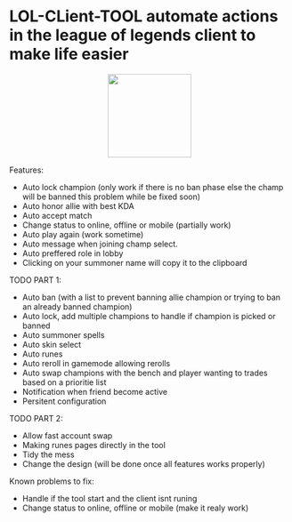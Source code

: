 # LOL-CLient-TOOL automate actions in the league of legends client to make life easier
<p align="center"><img src="https://user-images.githubusercontent.com/21199858/166489461-f28fbae9-b620-474e-9fc6-7a58566e584b.png" width="150"></p>

Features:
 - Auto lock champion (only work if there is no ban phase else the champ will be banned this problem while be fixed soon)
 - Auto honor allie with best KDA
 - Auto accept match
 - Change status to online, offline or mobile (partially work)
 - Auto play again (work sometime)
 - Auto message when joining champ select.
 - Auto preffered role in lobby
 - Clicking on your summoner name will copy it to the clipboard

TODO PART 1:
 - Auto ban (with a list to prevent banning allie champion or trying to ban an already banned champion)
 - Auto lock, add multiple champions to handle if champion is picked or banned
 - Auto summoner spells
 - Auto skin select
 - Auto runes
 - Auto reroll in gamemode allowing rerolls
 - Auto swap champions with the bench and player wanting to trades based on a prioritie list
 - Notification when friend become active
 - Persitent configuration

TODO PART 2:
 - Allow fast account swap
 - Making runes pages directly in the tool
 - Tidy the mess
 - Change the design (will be done once all features works properly)

Known problems to fix:
 - Handle if the tool start and the client isnt runing
 - Change status to online, offline or mobile (make it realy work)

